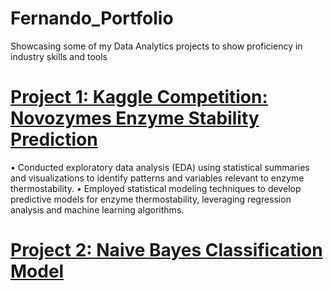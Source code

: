 # Fernando_Portfolio
Showcasing some of my Data Analytics projects to show proficiency in industry skills and tools 

# [Project 1: Kaggle Competition: Novozymes Enzyme Stability Prediction](https://colab.research.google.com/drive/1Qmj3DgOgoaARsjxERBxO35f8eJePev-y)
• Conducted exploratory data analysis (EDA) using statistical summaries and visualizations to identify patterns and variables relevant to
enzyme thermostability.
• Employed statistical modeling techniques to develop predictive models for enzyme thermostability, leveraging regression analysis and
machine learning algorithms.

# [Project 2: Naive Bayes Classification Model](https://colab.research.google.com/drive/1nsIyHmnMVSM_nFKsmEQYppEoMoGVxV67)
